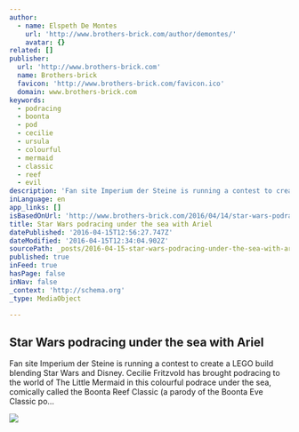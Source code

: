 ```yaml
---
author:
  - name: Elspeth De Montes
    url: 'http://www.brothers-brick.com/author/demontes/'
    avatar: {}
related: []
publisher:
  url: 'http://www.brothers-brick.com'
  name: Brothers-brick
  favicon: 'http://www.brothers-brick.com/favicon.ico'
  domain: www.brothers-brick.com
keywords:
  - podracing
  - boonta
  - pod
  - cecilie
  - ursula
  - colourful
  - mermaid
  - classic
  - reef
  - evil
description: 'Fan site Imperium der Steine is running a contest to create a LEGO build blending Star Wars and Disney. Cecilie Fritzvold has brought podracing to the world of The Little Mermaid in this colourful podrace under the sea, comically called the Boonta Reef Classic (a parody of the Boonta Eve Classic po...'
inLanguage: en
app_links: []
isBasedOnUrl: 'http://www.brothers-brick.com/2016/04/14/star-wars-podracing-under-the-sea-with-ariel/'
title: Star Wars podracing under the sea with Ariel
datePublished: '2016-04-15T12:56:27.747Z'
dateModified: '2016-04-15T12:34:04.902Z'
sourcePath: _posts/2016-04-15-star-wars-podracing-under-the-sea-with-ariel.md
published: true
inFeed: true
hasPage: false
inNav: false
_context: 'http://schema.org'
_type: MediaObject

---
```

<article style=""><h1>Star Wars podracing under the sea with Ariel</h1><p>Fan site Imperium der Steine is running a contest to create a LEGO build blending Star Wars and Disney. Cecilie Fritzvold has brought podracing to the world of The Little Mermaid in this colourful podrace under the sea, comically called the Boonta Reef Classic (a parody of the Boonta Eve Classic po...</p><img src="http://i1.wp.com/farm2.staticflickr.com/1642/26426525835_10f00c8750_z.jpg?resize=625%2C255&amp;ssl=1" /></article>
